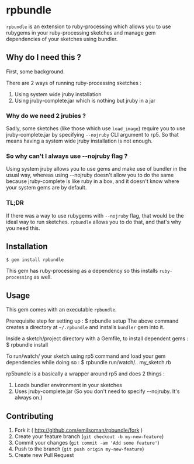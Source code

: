 # rpbundle

`rpbundle` is an extension to ruby-processing which allows you
to use rubygems in your ruby-processing sketches and manage gem dependencies
of your sketches using bundler.

## Why do I need this ?

First, some background.

There are 2 ways of running ruby-processing sketches :

1. Using system wide jruby installation
2. Using jruby-complete.jar which is nothing but jruby in a jar

### Why do we need 2 jrubies ?

Sadly, some sketches (like those which use `load_image`) require you to use
jruby-complete.jar by specifying `--nojruby` CLI argument to rp5. So that means
having a system wide jruby installation is not enough.

### So why can't I always use --nojruby flag ?

Using system jruby allows you to use gems and make use of bundler in the usual
way, whereas using --nojruby doesn't allow you to do the same because jruby-complete
is like ruby in a box, and it doesn't know where your system gems are by default.

### TL;DR

If there was a way to use rubygems with `--nojruby` flag, that would be the
ideal way to run sketches. `rpbundle` allows you to do that, and
that's why you need this.

## Installation

    $ gem install rpbundle

This gem has ruby-processing as a dependency so this installs `ruby-processing`
as well.

## Usage

This gem comes with an executable `rpbundle`.

Prerequisite step for setting up :
    $ rpbundle setup
The above command creates a directory at `~/.rpbundle` and installs `bundler`
gem into it.

Inside a sketch/project directory with a Gemfile, to install dependent gems :
    $ rpbundle install

To run/watch/<other subcommands supported by rp5> your sketch using
rp5 command and load your gem dependencies while doing so :
    $ rpbundle run/watch/.. my_sketch.rb

rp5bundle is a basically a wrapper around rp5 and does 2 things :

1. Loads bundler environment in your sketches
2. Uses jruby-complete.jar (So you don't need to specify --nojruby. It's always on.)

## Contributing

1. Fork it ( http://github.com/emilsoman/rpbundle/fork )
2. Create your feature branch (`git checkout -b my-new-feature`)
3. Commit your changes (`git commit -am 'Add some feature'`)
4. Push to the branch (`git push origin my-new-feature`)
5. Create new Pull Request
